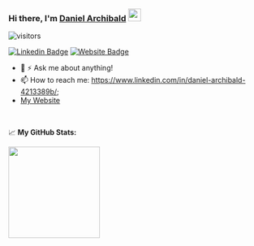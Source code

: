 ### Hi there, I'm <a href="https://admiring-pike-75c4b2.netlify.app/" target="_blank">Daniel Archibald</a> <img src="https://media.giphy.com/media/hvRJCLFzcasrR4ia7z/giphy.gif" width="25px">
<!--
**PagoDingo/PagoDingo**
-->
![visitors](https://visitor-badge.glitch.me/badge?page_id=page.id)


[![Linkedin Badge](https://img.shields.io/badge/-LinkedIn-0e76a8?style=flat-square&logo=Linkedin&logoColor=white)](https://www.linkedin.com/in/daniel-archibald-4213389b/)
[![Website Badge](https://img.shields.io/badge/Website-3b5998?style=flat-square&logo=google-chrome&logoColor=white)](https://admiring-pike-75c4b2.netlify.app/)

- 💬 ⚡ Ask me about anything!
- 📫 How to reach me: https://www.linkedin.com/in/daniel-archibald-4213389b/;
- <a href='https://admiring-pike-75c4b2.netlify.app/' target="_blank">My Website</a>

</br>
<!--END_SECTION:waka-->


📈 **My GitHub Stats:**

<p>
  <!-- <img height="180em" src="https://github-readme-stats.vercel.app/api?username=PagoDingo&show_icons=true&hide_border=true&&count_private=true&include_all_commits=true" /> -->
  <img height="180em" src="https://github-readme-stats.vercel.app/api/top-langs/?username=PagoDingo&exclude_repo=KNN-Image-Classification&show_icons=true&hide_border=true&layout=compact&langs_count=8"/>
</p>

